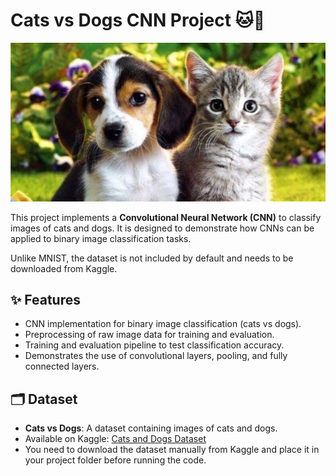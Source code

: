# Cats vs Dogs CNN Project 🐱🐶

![Dataset Cover](https://github.com/BehradFM/DeepLearning/blob/main/Convolutional%20Neural%20Network/CatsvsDogs/Image/dataset-cover.jpeg)

This project implements a **Convolutional Neural Network (CNN)** to classify images of cats and dogs. It is designed to demonstrate how CNNs can be applied to binary image classification tasks.  

Unlike MNIST, the dataset is not included by default and needs to be downloaded from Kaggle.

## ✨ Features

- CNN implementation for binary image classification (cats vs dogs).  
- Preprocessing of raw image data for training and evaluation.  
- Training and evaluation pipeline to test classification accuracy.  
- Demonstrates the use of convolutional layers, pooling, and fully connected layers.  

## 🗂 Dataset

- **Cats vs Dogs**: A dataset containing images of cats and dogs.  
- Available on Kaggle: [Cats and Dogs Dataset](https://www.kaggle.com/datasets/d4rklucif3r/cat-and-dogs)  
- You need to download the dataset manually from Kaggle and place it in your project folder before running the code.

